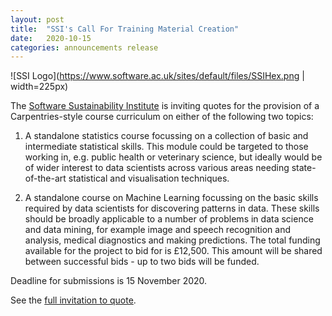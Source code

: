 ```yaml
---
layout: post
title:  "SSI's Call For Training Material Creation"
date:   2020-10-15
categories: announcements release
---
```


![SSI Logo](https://www.software.ac.uk/sites/default/files/SSIHex.png | width=225px)

The [Software Sustainability Institute](https://software.ac.uk/) is inviting quotes for the provision of a Carpentries-style course curriculum on either of the following two topics:

1. A standalone statistics course focussing on a collection of basic and intermediate statistical skills. This module could be targeted to those working in, 
e.g. public health or veterinary science, but ideally would be of wider interest to data scientists across various areas needing state-of-the-art statistical and visualisation techniques.

2. A standalone course on Machine Learning focussing on the basic skills required by data scientists for discovering patterns in data. These skills should be broadly applicable to a number of problems in data science and data mining, for example image and speech recognition and analysis, medical diagnostics and making predictions.
The total funding available for the project to bid for is £12,500. This amount will be shared between successful bids - up to two bids will be funded. 

Deadline for submissions is 15 November 2020.

See the [full invitation to quote](https://software.ac.uk/SFC-training-materials-quote).
